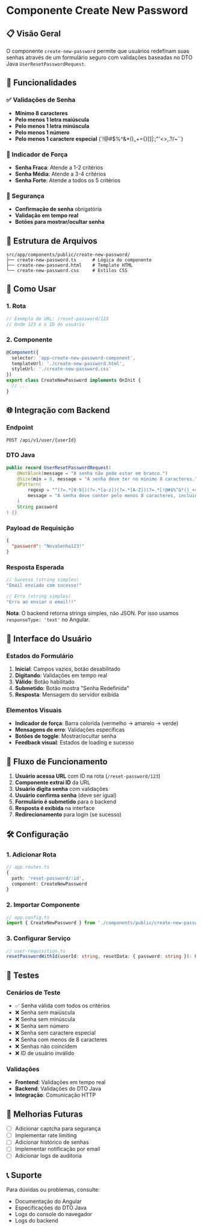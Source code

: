 # Componente Create New Password

## 📋 Visão Geral

O componente `create-new-password` permite que usuários redefinam suas senhas através de um formulário seguro com validações baseadas no DTO Java `UserResetPasswordRequest`.

## 🚀 Funcionalidades

### ✅ Validações de Senha
- **Mínimo 8 caracteres**
- **Pelo menos 1 letra maiúscula**
- **Pelo menos 1 letra minúscula**
- **Pelo menos 1 número**
- **Pelo menos 1 caractere especial** (`!@#$%^&*()_+={}\[\]|:;"'<>,.?/~``)

### 🎯 Indicador de Força
- **Senha Fraca**: Atende a 1-2 critérios
- **Senha Média**: Atende a 3-4 critérios
- **Senha Forte**: Atende a todos os 5 critérios

### 🔐 Segurança
- **Confirmação de senha** obrigatória
- **Validação em tempo real**
- **Botões para mostrar/ocultar senha**

## 📁 Estrutura de Arquivos

```
src/app/components/public/create-new-password/
├── create-new-password.ts      # Lógica do componente
├── create-new-password.html    # Template HTML
└── create-new-password.css     # Estilos CSS
```

## 🔧 Como Usar

### 1. Rota
```typescript
// Exemplo de URL: /reset-password/123
// Onde 123 é o ID do usuário
```

### 2. Componente
```typescript
@Component({
  selector: 'app-create-new-password-component',
  templateUrl: './create-new-password.html',
  styleUrl: './create-new-password.css'
})
export class CreateNewPassword implements OnInit {
  // ...
}
```

## 🌐 Integração com Backend

### Endpoint
```
POST /api/v1/user/{userId}
```

### DTO Java
```java
public record UserResetPasswordRequest(
    @NotBlank(message = "A senha não pode estar em branco.")
    @Size(min = 8, message = "A senha deve ter no mínimo 8 caracteres.")
    @Pattern(
        regexp = "^(?=.*[0-9])(?=.*[a-z])(?=.*[A-Z])(?=.*[!@#$%^&*()_+={}\\[\\]|:;\"'<>,.?/~`]).{8,}$",
        message = "A senha deve conter pelo menos 8 caracteres, incluindo uma letra maiúscula, uma minúscula, um número e um caractere especial."
    )
    String password
) {}
```

### Payload de Requisição
```json
{
  "password": "NovaSenha123!"
}
```

### Resposta Esperada
```typescript
// Sucesso (string simples)
"Email enviado com sucesso!"

// Erro (string simples)
"Erro ao enviar o email!!"
```

**Nota**: O backend retorna strings simples, não JSON. Por isso usamos `responseType: 'text'` no Angular.

## 🎨 Interface do Usuário

### Estados do Formulário
1. **Inicial**: Campos vazios, botão desabilitado
2. **Digitando**: Validações em tempo real
3. **Válido**: Botão habilitado
4. **Submetido**: Botão mostra "Senha Redefinida"
5. **Resposta**: Mensagem do servidor exibida

### Elementos Visuais
- **Indicador de força**: Barra colorida (vermelho → amarelo → verde)
- **Mensagens de erro**: Validações específicas
- **Botões de toggle**: Mostrar/ocultar senha
- **Feedback visual**: Estados de loading e sucesso

## 🔄 Fluxo de Funcionamento

1. **Usuário acessa URL** com ID na rota (`/reset-password/123`)
2. **Componente extrai ID** da URL
3. **Usuário digita senha** com validações
4. **Usuário confirma senha** (deve ser igual)
5. **Formulário é submetido** para o backend
6. **Resposta é exibida** na interface
7. **Redirecionamento** para login (se sucesso)

## 🛠️ Configuração

### 1. Adicionar Rota
```typescript
// app.routes.ts
{
  path: 'reset-password/:id',
  component: CreateNewPassword
}
```

### 2. Importar Componente
```typescript
// app.config.ts
import { CreateNewPassword } from './components/public/create-new-password/create-new-password';
```

### 3. Configurar Serviço
```typescript
// user-requisition.ts
resetPasswordWithId(userId: string, resetData: { password: string }): Observable<any>
```

## 🧪 Testes

### Cenários de Teste
- ✅ Senha válida com todos os critérios
- ❌ Senha sem maiúscula
- ❌ Senha sem minúscula
- ❌ Senha sem número
- ❌ Senha sem caractere especial
- ❌ Senha com menos de 8 caracteres
- ❌ Senhas não coincidem
- ❌ ID de usuário inválido

### Validações
- **Frontend**: Validações em tempo real
- **Backend**: Validações do DTO Java
- **Integração**: Comunicação HTTP

## 🎯 Melhorias Futuras

- [ ] Adicionar captcha para segurança
- [ ] Implementar rate limiting
- [ ] Adicionar histórico de senhas
- [ ] Implementar notificação por email
- [ ] Adicionar logs de auditoria

## 📞 Suporte

Para dúvidas ou problemas, consulte:
- Documentação do Angular
- Especificações do DTO Java
- Logs do console do navegador
- Logs do backend 